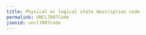 ```yaml
---
title: Physical or logical state description code
permalink: UNCL7007Code
jsonid: uncl7007code
---
```

